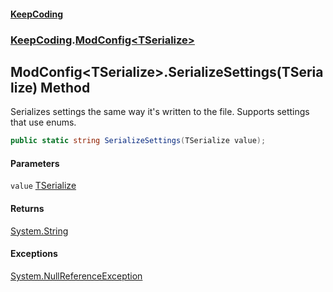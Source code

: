 #### [KeepCoding](index.md 'index')
### [KeepCoding](KeepCoding.md 'KeepCoding').[ModConfig&lt;TSerialize&gt;](ModConfig.TSerialize..md 'KeepCoding.ModConfig&lt;TSerialize&gt;')
## ModConfig&lt;TSerialize&gt;.SerializeSettings(TSerialize) Method
Serializes settings the same way it's written to the file. Supports settings that use enums.  
```csharp
public static string SerializeSettings(TSerialize value);
```
#### Parameters
<a name='KeepCoding.ModConfig.TSerialize..SerializeSettings(TSerialize).value'></a>
`value` [TSerialize](ModConfig.TSerialize..md#KeepCoding.ModConfig.TSerialize..TSerialize 'KeepCoding.ModConfig&lt;TSerialize&gt;.TSerialize')  
  
#### Returns
[System.String](https://docs.microsoft.com/en-us/dotnet/api/System.String 'System.String')  
#### Exceptions
[System.NullReferenceException](https://docs.microsoft.com/en-us/dotnet/api/System.NullReferenceException 'System.NullReferenceException')  
